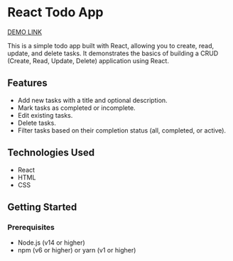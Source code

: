 # React Todo App

[DEMO LINK](https://BozhenaBodnar.github.io/react_todo-app-with-api/)

This is a simple todo app built with React, allowing you to create, read, update, and delete tasks. It demonstrates the basics of building a CRUD (Create, Read, Update, Delete) application using React.

## Features

- Add new tasks with a title and optional description.
- Mark tasks as completed or incomplete.
- Edit existing tasks.
- Delete tasks.
- Filter tasks based on their completion status (all, completed, or active).

## Technologies Used

- React
- HTML
- CSS

## Getting Started

### Prerequisites

- Node.js (v14 or higher)
- npm (v6 or higher) or yarn (v1 or higher)


